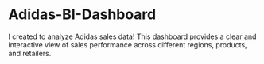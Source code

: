 # Adidas-BI-Dashboard
 I created to analyze Adidas sales data! This dashboard provides a clear and interactive view of sales performance across different regions, products, and retailers.
